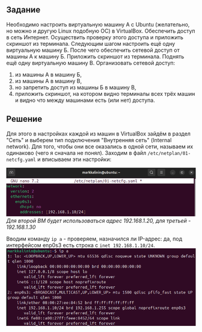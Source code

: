 ## Задание

Необходимо настроить виртуальную машину А с Ubuntu (желательно, но можно и другую Linux подобную ОС) в VirtualBox.
Обеспечить доступ в сеть Интернет. Осуществить проверку этого доступа и приложить скриншот из терминала.
Следующим шагом настроить ещё одну виртуальную машину Б.
После чего обеспечить сетевой доступ от машины А к машину Б. Приложить скриншот из терминала.
Поднять ещё одну виртуальную машину В. Организовать сетевой доступ:

1. из машины А в машину Б,
2. из машины А в машину В,
3. но запретить доступ из машины Б в машину В,
4. приложить скриншот, на котором видно терминалы всех трёх машин и видно что между машинами есть (или нет) доступа.

## Решение

Для этого в настройках каждой из машин в VirtualBox зайдём в раздел "Сеть" и выберем тип подключения "Внутренняя сеть" (Internal network). Для того, чтобы они все оказались в одной сети, называем их одинаково (чего я сначала не понял). Заходим в файл `/etc/netplan/01-netcfg.yaml` и вписываем эти настройки:

![image](https://github.com/mxrget/linux-university-lab-3/blob/main/pic1.png)
*Для второй ВМ будет использоваться адрес 192.168.1.20, для третьей - 192.168.1.30*

Вводим команду `ip a` - проверяем, назначился ли IP-адрес: да, под интерфейсом enp0s3 есть строка с `inet 192.168.1.10/24`. 
![image](https://github.com/mxrget/linux-university-lab-3/blob/main/pic2.png)
